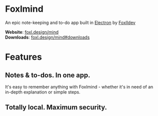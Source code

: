 # Foxlmind
An epic note-keeping and to-do app built in <a href="https://electronjs.org">Electron</a> by <a href="https://github.com/foxlldev">Foxlldev</a>

<strong>Website</strong>: [foxl.design/mind](https://foxl.design/mind)   
<strong>Downloads</strong>: [foxl.design/mind#downloads](https://foxl.design/mind#downloads)

# Features

## Notes & to-dos. In one app.
It's easy to remember anything with Foxlmind - whether it's in need of an in-depth explanation or simple steps.   

## Totally local. Maximum security.

